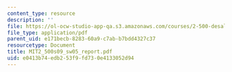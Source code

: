 ```yaml
---
content_type: resource
description: ''
file: https://ol-ocw-studio-app-qa.s3.amazonaws.com/courses/2-500-desalination-and-water-purification-spring-2009/e0413b74edb253f9fd730e4133052d94_MIT2_500s09_sw05_report.pdf
file_type: application/pdf
parent_uid: e171becb-8283-60a9-c7ab-b7bdd4327c37
resourcetype: Document
title: MIT2_500s09_sw05_report.pdf
uid: e0413b74-edb2-53f9-fd73-0e4133052d94
---
```

